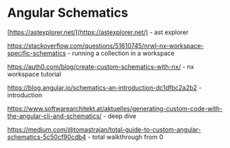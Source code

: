 # Angular Schematics

[https://astexplorer.net/](https://astexplorer.net/) - ast explorer

https://stackoverflow.com/questions/51610745/nrwl-nx-workspace-specific-schematics - running a collection in a workspace

https://auth0.com/blog/create-custom-schematics-with-nx/ - nx workspace tutorial

https://blog.angular.io/schematics-an-introduction-dc1dfbc2a2b2 - introduction

https://www.softwarearchitekt.at/aktuelles/generating-custom-code-with-the-angular-cli-and-schematics/ - deep dive

https://medium.com/@tomastrajan/total-guide-to-custom-angular-schematics-5c50cf90cdb4 - total walkthrough from 0
